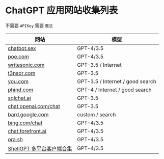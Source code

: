 # ChatGPT 应用网站收集列表

不需要 `APIKey` 需要 `魔法`

| 网站                                                  | 模型                          |
| ---------------------------------------------------- | ------------------------------- |
| [chatbot.sex](https://chat.chatbot.sex/chat/)        | GPT-4/3.5                       |
| [poe.com](https://poe.com)                           | GPT-4/3.5                       |
| [writesonic.com](https://writesonic.com)             | GPT-3.5 / Internet              |
| [t3nsor.com](https://t3nsor.com)                     | GPT-3.5                         |
| [you.com](https://you.com)                           | GPT-3.5 / Internet / good search|
| [phind.com](https://phind.com)                       | GPT-4 / Internet / good search  |
| [sqlchat.ai](https://sqlchat.ai)                     | GPT-3.5                         |
| [chat.openai.com/chat](https://chat.openai.com/chat) | GPT-3.5                         |
| [bard.google.com](https://bard.google.com)           | custom / search                 |
| [bing.com/chat](https://bing.com/chat)               | GPT-4/3.5                       |
| [chat.forefront.ai](https://chat.forefront.ai)       | GPT-4/3.5                       |
| [ora.sh](https://ora.sh)                             | GPT-4/3.5                       |
| [ShellGPT 多平台客户端合集](https://github.com/akl7777777/free-chatgpt-client-pub/)  | GPT-4/3.5 |
